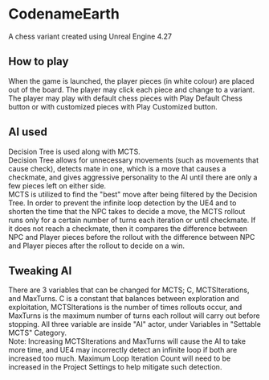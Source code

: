 # CodenameEarth

A chess variant created using Unreal Engine 4.27

## How to play

When the game is launched, the player pieces (in white colour) are placed out of the board. The player may click each piece and change to a variant.\
The player may play with default chess pieces with Play Default Chess button or with customized pieces with Play Customized button.

## AI used

Decision Tree is used along with MCTS.\
Decision Tree allows for unnecessary movements (such as movements that cause check), detects mate in one, which is a move that causes a checkmate, and gives aggressive personality to the AI until there are only a few pieces left on either side.\
MCTS is utilized to find the "best" move after being filtered by the Decision Tree. In order to prevent the infinite loop detection by the UE4 and to shorten the time that the NPC takes to decide a move, the MCTS rollout runs only for a certain number of turns each iteration or until checkmate. If it does not reach a checkmate, then it compares the difference between NPC and Player pieces before the rollout with the difference between NPC and Player pieces after the rollout to decide on a win.

## Tweaking AI

There are 3 variables that can be changed for MCTS; C, MCTSIterations, and MaxTurns. C is a constant that balances between exploration and exploitation, MCTSIterations is the number of times rollouts occur, and MaxTurns is the maximum number of turns each rollout will carry out before stopping. All three variable are inside "AI" actor, under Variables in "Settable MCTS" Category.\
Note: Increasing MCTSIterations and MaxTurns will cause the AI to take more time, and UE4 may incorrectly detect an infinite loop if both are increased too much. Maximum Loop Iteration Count will need to be increased in the Project Settings to help mitigate such detection.
